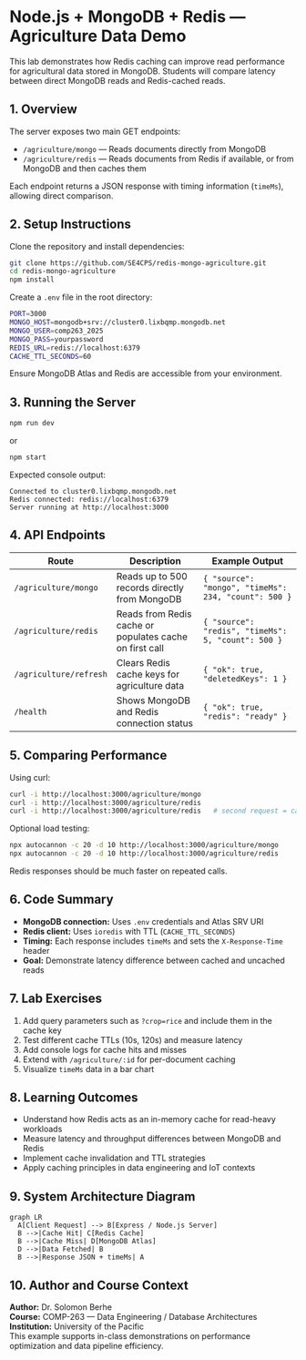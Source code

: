 # Node.js + MongoDB + Redis — Agriculture Data Demo

This lab demonstrates how Redis caching can improve read performance for agricultural data stored in MongoDB. Students will compare latency between direct MongoDB reads and Redis-cached reads.

## 1. Overview
The server exposes two main GET endpoints:
- `/agriculture/mongo` — Reads documents directly from MongoDB  
- `/agriculture/redis` — Reads documents from Redis if available, or from MongoDB and then caches them  

Each endpoint returns a JSON response with timing information (`timeMs`), allowing direct comparison.

## 2. Setup Instructions
Clone the repository and install dependencies:
```bash
git clone https://github.com/SE4CPS/redis-mongo-agriculture.git
cd redis-mongo-agriculture
npm install
```
Create a `.env` file in the root directory:
```bash
PORT=3000
MONGO_HOST=mongodb+srv://cluster0.lixbqmp.mongodb.net
MONGO_USER=comp263_2025
MONGO_PASS=yourpassword
REDIS_URL=redis://localhost:6379
CACHE_TTL_SECONDS=60
```
Ensure MongoDB Atlas and Redis are accessible from your environment.

## 3. Running the Server
```bash
npm run dev
```
or
```bash
npm start
```
Expected console output:
```
Connected to cluster0.lixbqmp.mongodb.net
Redis connected: redis://localhost:6379
Server running at http://localhost:3000
```

## 4. API Endpoints
| Route | Description | Example Output |
|-------|--------------|----------------|
| `/agriculture/mongo` | Reads up to 500 records directly from MongoDB | `{ "source": "mongo", "timeMs": 234, "count": 500 }` |
| `/agriculture/redis` | Reads from Redis cache or populates cache on first call | `{ "source": "redis", "timeMs": 5, "count": 500 }` |
| `/agriculture/refresh` | Clears Redis cache keys for agriculture data | `{ "ok": true, "deletedKeys": 1 }` |
| `/health` | Shows MongoDB and Redis connection status | `{ "ok": true, "redis": "ready" }` |

## 5. Comparing Performance
Using curl:
```bash
curl -i http://localhost:3000/agriculture/mongo
curl -i http://localhost:3000/agriculture/redis
curl -i http://localhost:3000/agriculture/redis   # second request = cache hit
```
Optional load testing:
```bash
npx autocannon -c 20 -d 10 http://localhost:3000/agriculture/mongo
npx autocannon -c 20 -d 10 http://localhost:3000/agriculture/redis
```
Redis responses should be much faster on repeated calls.

## 6. Code Summary
- **MongoDB connection:** Uses `.env` credentials and Atlas SRV URI  
- **Redis client:** Uses `ioredis` with TTL (`CACHE_TTL_SECONDS`)  
- **Timing:** Each response includes `timeMs` and sets the `X-Response-Time` header  
- **Goal:** Demonstrate latency difference between cached and uncached reads  

## 7. Lab Exercises
1. Add query parameters such as `?crop=rice` and include them in the cache key  
2. Test different cache TTLs (10s, 120s) and measure latency  
3. Add console logs for cache hits and misses  
4. Extend with `/agriculture/:id` for per-document caching  
5. Visualize `timeMs` data in a bar chart  

## 8. Learning Outcomes
- Understand how Redis acts as an in-memory cache for read-heavy workloads  
- Measure latency and throughput differences between MongoDB and Redis  
- Implement cache invalidation and TTL strategies  
- Apply caching principles in data engineering and IoT contexts  

## 9. System Architecture Diagram
```mermaid
graph LR
  A[Client Request] --> B[Express / Node.js Server]
  B -->|Cache Hit| C[Redis Cache]
  B -->|Cache Miss| D[MongoDB Atlas]
  D -->|Data Fetched| B
  B -->|Response JSON + timeMs| A
```

## 10. Author and Course Context
**Author:** Dr. Solomon Berhe  
**Course:** COMP-263 — Data Engineering / Database Architectures  
**Institution:** University of the Pacific  
This example supports in-class demonstrations on performance optimization and data pipeline efficiency.
